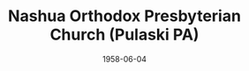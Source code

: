 ---
date: &id001 1958-06-04
end_date: null
location:
  address: Route 551 between Route 208 and Route 422
  city: Pulaski
  state: PA
minister:
- end: 1966-01-01
  name: Arnold Kress
  start: 1960-01-01
  type: Pastor
- end: 1969-01-01
  name: A Boyce Spooner
  start: 1966-01-01
  type: Pastor
- end: 1976-01-01
  name: Lawrence Semel
  start: 1972-01-01
  type: Pastor
- end: 1980-01-01
  name: Robert Atwell
  start: 1977-01-01
  type: Pastor
- end: 1985-01-01
  name: Craig DeBenedictis
  start: 1980-01-01
  type: Pastor
- end: 1988-01-01
  name: David Kiester
  start: 1986-01-01
  type: Pastor
- end: 1991-01-01
  name: Richard Sowder
  start: 1990-01-01
  type: Supply Pastor
- end: 1995-01-01
  name: Douglas Smith
  start: 1993-01-01
  type: Pastor
- end: 2014-01-01
  name: Steven Miller
  start: 1998-01-01
  type: Pastor
- end: null
  name: D Patrick Ramsey
  start: 2014-01-01
  type: MISSING
ministers:
- Arnold Kress
- A Boyce Spooner
- Lawrence Semel
- Robert Atwell
- Craig DeBenedictis
- David Kiester
- Richard Sowder
- Douglas Smith
- Steven Miller
- D Patrick Ramsey
name: Nashua Orthodox Presbyterian Church
names:
- end: null
  name: Nashua Orthodox Presbyterian Church
  start: 1958-06-04
origination_date: *id001
raw_data: 'PA  Pulaski

  Nashua Orthodox Presbyterian Church  (June 4, 1958- )

  Route 551 between Route 208 and Route 422

  Pastors: Arnold Kress, 1960-66

  A. Boyce Spooner, 1966-69

  Lawrence Semel, 1972-76

  Robert Atwell, 1977-80

  Craig DeBenedictis, 1980-85

  David Kiester, 1986-88

  Richard Sowder (Supply), 1990-91

  Douglas Smith, 1993-95

  Steven Miller, 1998-2014

  D. Patrick Ramsey, 2014-

  Teacher: Everett C. DeVelde, 2006-13

  '
received_from: null
states:
- PA
status:
  active: true
  end_date: null
  reason: null
  received_from: null
  withdrawal_to: null
title: Nashua Orthodox Presbyterian Church (Pulaski PA)
year_established:
- 1958

---